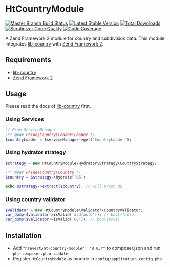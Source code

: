 HtCountryModule
===============
[![Master Branch Build Status](https://travis-ci.org/hrevert/HtCountryModule.svg?branch=master)](http://travis-ci.org/hrevert/HtCountryModule)
[![Latest Stable Version](https://poser.pugx.org/hrevert/ht-country-module/v/stable.png)](https://packagist.org/packages/hrevert/ht-country-module)
[![Total Downloads](https://poser.pugx.org/hrevert/ht-country-module/downloads.png)](https://packagist.org/packages/hrevert/ht-country-module)
[![Scrutinizer Code Quality](https://scrutinizer-ci.com/g/hrevert/HtCountryModule/badges/quality-score.png?b=master)](https://scrutinizer-ci.com/g/hrevert/HtCountryModule/?branch=master)
[![Code Coverage](https://scrutinizer-ci.com/g/hrevert/HtCountryModule/badges/coverage.png?b=master)](https://scrutinizer-ci.com/g/hrevert/HtCountryModule/?branch=master)


A Zend Framework 2 module for country and subdivision data. This module integrates [lib-country](https://github.com/phine/lib-country) with [Zend Framework 2](https://github.com/zendframework/zf2).

## Requirements
* [lib-country](https://github.com/phine/lib-country)
* [Zend Framework 2](https://github.com/zendframework/zf2)

## Usage
Please read the docs of [lib-country](https://github.com/phine/lib-country) first.
### Using Services
```php
// From ServiceManager
/** @var Phine\Country\Loader\Loader */
$countryLoader = $serviceManager->get('CountryLoader');
```

### Using hydrator strategy
```php
$strategy = new HtCountryModule\Hydrator\Strategy\CountryStrategy;

/** @var Phine\Country\Country */
$country = $strategy->hydrate('US');

echo $strategy->extract($country); // will print US
```

### Using country validator
```php
$validator = new HtCountryModule\Validator\CountryValidator;
var_dump($validator->isValid('asdfasfd')); // bool(false)
var_dump($validator->isValid('US')); // bool(true)
```

## Installation
* Add `"hrevert/ht-country-module": "0.0.*"` to composer.json and run `php composer.phar update`
* Register `HtCountryModule` as module in `config/application.config.php`
